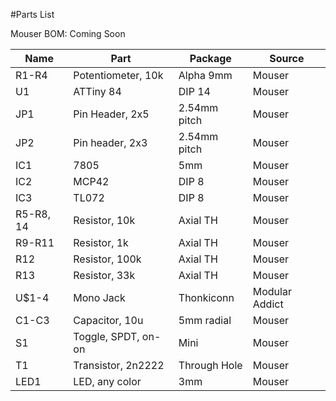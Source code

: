 #Parts List

Mouser BOM: Coming Soon

| Name | Part | Package | Source |
| --- | --- | --- | --- |
| R1-R4 | Potentiometer, 10k | Alpha 9mm | Mouser |
| U1 | ATTiny 84 | DIP 14 | Mouser |
| JP1 | Pin Header, 2x5 | 2.54mm pitch | Mouser |
| JP2 | Pin header, 2x3 | 2.54mm pitch | Mouser |
| IC1 | 7805 | 5mm | Mouser |
| IC2 | MCP42 | DIP 8 | Mouser |
| IC3 | TL072 | DIP 8 | Mouser |
| R5-R8, 14 | Resistor, 10k | Axial TH | Mouser |
| R9-R11 | Resistor, 1k | Axial TH | Mouser |
| R12 | Resistor, 100k | Axial TH | Mouser |
| R13 | Resistor, 33k | Axial TH | Mouser |
| U$1-4 | Mono Jack | Thonkiconn | Modular Addict |
| C1-C3 | Capacitor, 10u | 5mm radial | Mouser |
| S1 | Toggle, SPDT, on-on | Mini | Mouser |
| T1 | Transistor, 2n2222 | Through Hole | Mouser |
| LED1 | LED, any color | 3mm | Mouser |